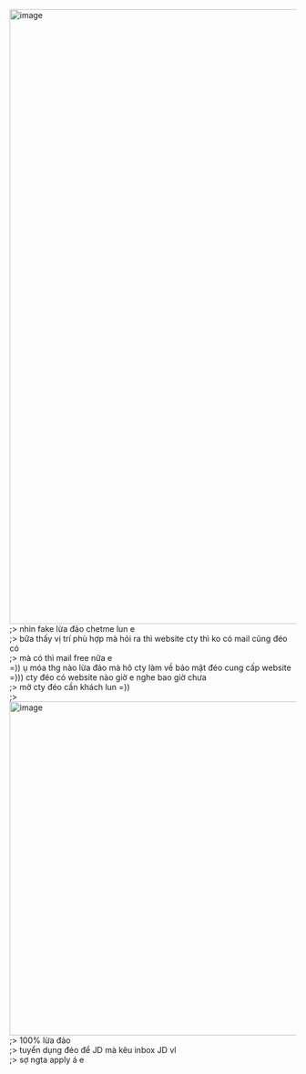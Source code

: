 <img width="982" height="1079" alt="image" src="https://github.com/user-attachments/assets/01a3640a-d204-4eea-8855-4cbfe2e4bb47" /><br>
;> nhìn fake lừa đảo chetme lun e<br>
;> bữa thấy vị trí phù hợp mà hỏi ra thì website cty thì ko có mail cũng đéo có<br>
;> mà có thì mail free nữa e<br>
=)) ụ móa thg nào lừa đảo mà hô cty làm về bảo mật đéo cung cấp website<br>
=))) cty đéo có website nào giờ e nghe bao giờ chưa<br>
;> mở cty đéo cần khách lun =))<br>
;> <img width="512" height="586" alt="image" src="https://github.com/user-attachments/assets/4f8c97a2-607a-427b-83fa-fb11a5cf8645" /><br>
;> 100% lừa đảo<br>
;> tuyển dụng đéo để JD mà kêu inbox JD vl<br>
;> sợ ngta apply á e
